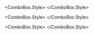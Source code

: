 <!-- P1 -->
<TextBlock Grid.Row="1" Grid.Column="0" Text="P1" VerticalAlignment="Center"/>

<!-- R -->
<ComboBox Grid.Row="1" Grid.Column="1"
          ItemsSource="{Binding FlickerRGBVM.Planes[0].LevelOptions}"
          SelectedItem="{Binding FlickerRGBVM.Planes[0].R, Mode=TwoWay}"
          ItemStringFormat="{}{0:X}"
          Width="70" Margin="1">
  <ComboBox.Style>
    <Style TargetType="ComboBox">
      <Setter Property="BorderBrush" Value="Red"/>
      <Setter Property="BorderThickness" Value="2"/>
      <Setter Property="Foreground" Value="Red"/>
      <Setter Property="FontWeight" Value="Bold"/>
    </Style>
  </ComboBox.Style>
</ComboBox>

<!-- G -->
<ComboBox Grid.Row="1" Grid.Column="2"
          ItemsSource="{Binding FlickerRGBVM.Planes[0].LevelOptions}"
          SelectedItem="{Binding FlickerRGBVM.Planes[0].G, Mode=TwoWay}"
          ItemStringFormat="{}{0:X}"
          Width="70" Margin="1">
  <ComboBox.Style>
    <Style TargetType="ComboBox">
      <Setter Property="BorderBrush" Value="Green"/>
      <Setter Property="BorderThickness" Value="2"/>
      <Setter Property="Foreground" Value="Green"/>
      <Setter Property="FontWeight" Value="Bold"/>
    </Style>
  </ComboBox.Style>
</ComboBox>

<!-- B -->
<ComboBox Grid.Row="1" Grid.Column="3"
          ItemsSource="{Binding FlickerRGBVM.Planes[0].LevelOptions}"
          SelectedItem="{Binding FlickerRGBVM.Planes[0].B, Mode=TwoWay}"
          ItemStringFormat="{}{0:X}"
          Width="70" Margin="1">
  <ComboBox.Style>
    <Style TargetType="ComboBox">
      <Setter Property="BorderBrush" Value="Blue"/>
      <Setter Property="BorderThickness" Value="2"/>
      <Setter Property="Foreground" Value="Blue"/>
      <Setter Property="FontWeight" Value="Bold"/>
    </Style>
  </ComboBox.Style>
</ComboBox>